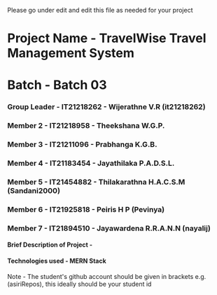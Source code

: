 Please go under edit and edit this file as needed for your project

# Project Name - TravelWise Travel Management System
# Batch - Batch 03
### Group Leader - IT21218262 - Wijerathne V.R (it21218262)
### Member 2 - IT21218958 - Theekshana W.G.P.
### Member 3 - IT21211096 - Prabhanga K.G.B.
### Member 4 - IT21183454 - Jayathilaka P.A.D.S.L.
### Member 5 - IT21454882 - Thilakarathna H.A.C.S.M (Sandani2000)
### Member 6 - IT21925818 - Peiris H P (Pevinya)
### Member 7 - IT21894510 - Jayawardena R.R.A.N.N (nayalij)

#### Brief Description of Project - 
#### Technologies used - MERN Stack

Note - The student's github account should be given in brackets e.g. (asiriRepos), this ideally should be your student id 

